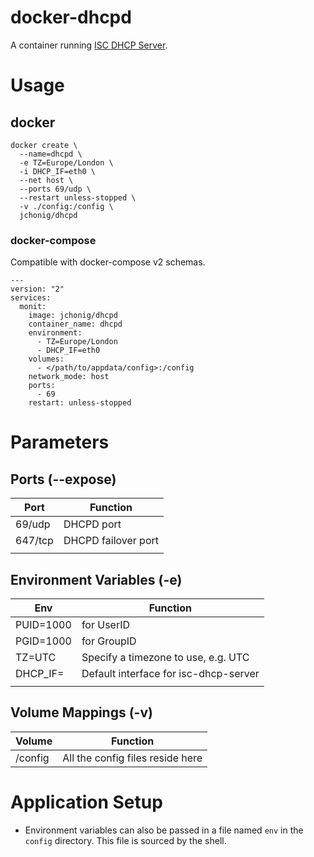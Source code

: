 # docker-dhcpd
A container running [ISC DHCP Server](https://www.isc.org/dhcp/).

# Usage

## docker

```
docker create \
  --name=dhcpd \
  -e TZ=Europe/London \
  -i DHCP_IF=eth0 \
  --net host \
  --ports 69/udp \
  --restart unless-stopped \
  -v ./config:/config \
  jchonig/dhcpd
```

### docker-compose

Compatible with docker-compose v2 schemas.

```
---
version: "2"
services:
  monit:
    image: jchonig/dhcpd
    container_name: dhcpd
    environment:
      - TZ=Europe/London
	  - DHCP_IF=eth0
    volumes:
      - </path/to/appdata/config>:/config
	network_mode: host
    ports:
      - 69
    restart: unless-stopped
```

# Parameters

## Ports (--expose)

| Port    | Function            |
| ------  | --------            |
| 69/udp  | DHCPD port          |
| 647/tcp | DHCPD failover port |
|         |                     |

## Environment Variables (-e)

| Env       | Function                              |
|-----------|---------------------------------------|
| PUID=1000 | for UserID                            |
| PGID=1000 | for GroupID                           |
| TZ=UTC    | Specify a timezone to use, e.g. UTC   |
| DHCP_IF=  | Default interface for isc-dhcp-server |
|           |                                       |

## Volume Mappings (-v)

| Volume               | Function                                 |
| ------               | --------                                 |
| /config              | All the config files reside here         |

# Application Setup

  * Environment variables can also be passed in a file named `env` in
    the `config` directory. This file is sourced by the shell.
